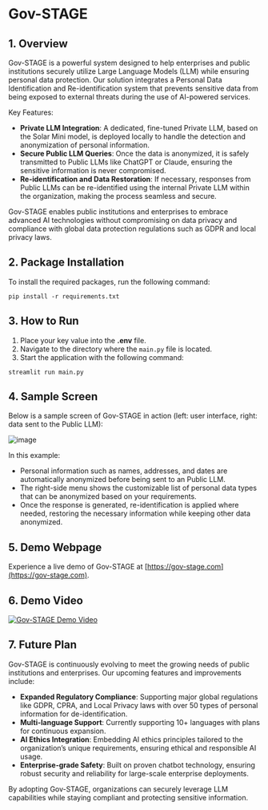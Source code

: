 # Gov-STAGE

## 1. Overview
Gov-STAGE is a powerful system designed to help enterprises and public institutions securely utilize Large Language Models (LLM) while ensuring personal data protection. Our solution integrates a Personal Data Identification and Re-identification system that prevents sensitive data from being exposed to external threats during the use of AI-powered services.

Key Features:
- **Private LLM Integration**: A dedicated, fine-tuned Private LLM, based on the Solar Mini model, is deployed locally to handle the detection and anonymization of personal information.
- **Secure Public LLM Queries**: Once the data is anonymized, it is safely transmitted to Public LLMs like ChatGPT or Claude, ensuring the sensitive information is never compromised.
- **Re-identification and Data Restoration**: If necessary, responses from Public LLMs can be re-identified using the internal Private LLM within the organization, making the process seamless and secure.

Gov-STAGE enables public institutions and enterprises to embrace advanced AI technologies without compromising on data privacy and compliance with global data protection regulations such as GDPR and local privacy laws.

## 2. Package Installation
To install the required packages, run the following command:

```
pip install -r requirements.txt
```

## 3. How to Run
1. Place your key value into the **.env** file.
2. Navigate to the directory where the `main.py` file is located.
3. Start the application with the following command:

```
streamlit run main.py
```

## 4. Sample Screen
Below is a sample screen of Gov-STAGE in action (left: user interface, right: data sent to the Public LLM):

![image](https://github.com/user-attachments/assets/cbfaa178-eeea-4817-8f06-a6032838cda9)

In this example:
- Personal information such as names, addresses, and dates are automatically anonymized before being sent to an Public LLM.
- The right-side menu shows the customizable list of personal data types that can be anonymized based on your requirements.
- Once the response is generated, re-identification is applied where needed, restoring the necessary information while keeping other data anonymized.

## 5. Demo Webpage
Experience a live demo of Gov-STAGE at [https://gov-stage.com](https://gov-stage.com).

## 6. Demo Video
[![Gov-STAGE Demo Video](https://img.youtube.com/vi/OlQq6_1hXUo/maxresdefault.jpg)](https://youtu.be/OlQq6_1hXUo)

## 7. Future Plan
Gov-STAGE is continuously evolving to meet the growing needs of public institutions and enterprises. Our upcoming features and improvements include:
- **Expanded Regulatory Compliance**: Supporting major global regulations like GDPR, CPRA, and Local Privacy laws with over 50 types of personal information for de-identification.
- **Multi-language Support**: Currently supporting 10+ languages with plans for continuous expansion.
- **AI Ethics Integration**: Embedding AI ethics principles tailored to the organization’s unique requirements, ensuring ethical and responsible AI usage.
- **Enterprise-grade Safety**: Built on proven chatbot technology, ensuring robust security and reliability for large-scale enterprise deployments.

By adopting Gov-STAGE, organizations can securely leverage LLM capabilities while staying compliant and protecting sensitive information.
